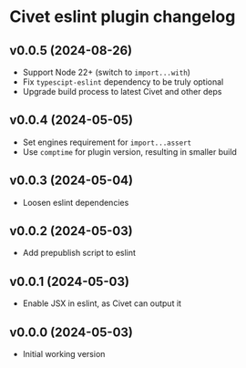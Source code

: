 # Civet eslint plugin changelog

## v0.0.5 (2024-08-26)
* Support Node 22+ (switch to `import...with`)
* Fix `typescipt-eslint` dependency to be truly optional
* Upgrade build process to latest Civet and other deps

## v0.0.4 (2024-05-05)
* Set engines requirement for `import...assert`
* Use `comptime` for plugin version, resulting in smaller build

## v0.0.3 (2024-05-04)
* Loosen eslint dependencies

## v0.0.2 (2024-05-03)
* Add prepublish script to eslint

## v0.0.1 (2024-05-03)
* Enable JSX in eslint, as Civet can output it

## v0.0.0 (2024-05-03)
* Initial working version

